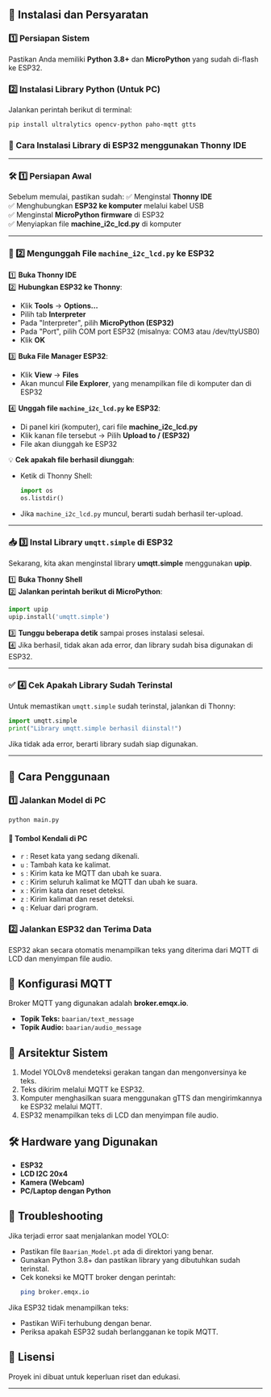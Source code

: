 ## 📌 Instalasi dan Persyaratan
### 1️⃣ Persiapan Sistem
Pastikan Anda memiliki **Python 3.8+** dan **MicroPython** yang sudah di-flash ke ESP32.

### 2️⃣ Instalasi Library Python (Untuk PC)
Jalankan perintah berikut di terminal:
```sh
pip install ultralytics opencv-python paho-mqtt gtts
```

### **📌 Cara Instalasi Library di ESP32 menggunakan Thonny IDE**  
---

### **🛠 1️⃣ Persiapan Awal**
Sebelum memulai, pastikan sudah:
✅ Menginstal **Thonny IDE**  
✅ Menghubungkan **ESP32 ke komputer** melalui kabel USB  
✅ Menginstal **MicroPython firmware** di ESP32  
✅ Menyiapkan file **machine_i2c_lcd.py** di komputer  

---

### **📂 2️⃣ Mengunggah File `machine_i2c_lcd.py` ke ESP32**
1️⃣ **Buka Thonny IDE**  
2️⃣ **Hubungkan ESP32 ke Thonny**:
   - Klik **Tools** → **Options...**  
   - Pilih tab **Interpreter**  
   - Pada "Interpreter", pilih **MicroPython (ESP32)**  
   - Pada "Port", pilih COM port ESP32 (misalnya: COM3 atau /dev/ttyUSB0)  
   - Klik **OK**  

3️⃣ **Buka File Manager ESP32**:
   - Klik **View** → **Files**  
   - Akan muncul **File Explorer**, yang menampilkan file di komputer dan di ESP32  

4️⃣ **Unggah file `machine_i2c_lcd.py` ke ESP32**:
   - Di panel kiri (komputer), cari file **machine_i2c_lcd.py**  
   - Klik kanan file tersebut → Pilih **Upload to / (ESP32)**  
   - File akan diunggah ke ESP32  

💡 **Cek apakah file berhasil diunggah**:  
   - Ketik di Thonny Shell:  
     ```python
     import os
     os.listdir()
     ```
   - Jika `machine_i2c_lcd.py` muncul, berarti sudah berhasil ter-upload.  

---

### **📥 3️⃣ Instal Library `umqtt.simple` di ESP32**
Sekarang, kita akan menginstal library **umqtt.simple** menggunakan **upip**.  

1️⃣ **Buka Thonny Shell**  
2️⃣ **Jalankan perintah berikut di MicroPython**:
   ```python
   import upip
   upip.install('umqtt.simple')
   ```
3️⃣ **Tunggu beberapa detik** sampai proses instalasi selesai.  
4️⃣ Jika berhasil, tidak akan ada error, dan library sudah bisa digunakan di ESP32.

---

### **✅ 4️⃣ Cek Apakah Library Sudah Terinstal**
Untuk memastikan `umqtt.simple` sudah terinstal, jalankan di Thonny:  
```python
import umqtt.simple
print("Library umqtt.simple berhasil diinstal!")
```
Jika tidak ada error, berarti library sudah siap digunakan.

---

## 🚀 Cara Penggunaan
### 1️⃣ Jalankan Model di PC
```sh
python main.py
```

#### 🔹 Tombol Kendali di PC
- `r` : Reset kata yang sedang dikenali.
- `u` : Tambah kata ke kalimat.
- `s` : Kirim kata ke MQTT dan ubah ke suara.
- `c` : Kirim seluruh kalimat ke MQTT dan ubah ke suara.
- `x` : Kirim kata dan reset deteksi.
- `z` : Kirim kalimat dan reset deteksi.
- `q` : Keluar dari program.

### 2️⃣ Jalankan ESP32 dan Terima Data
ESP32 akan secara otomatis menampilkan teks yang diterima dari MQTT di LCD dan menyimpan file audio.

## 📡 Konfigurasi MQTT
Broker MQTT yang digunakan adalah **broker.emqx.io**.
- **Topik Teks:** `baarian/text_message`
- **Topik Audio:** `baarian/audio_message`

## 📌 Arsitektur Sistem
1. Model YOLOv8 mendeteksi gerakan tangan dan mengonversinya ke teks.
2. Teks dikirim melalui MQTT ke ESP32.
3. Komputer menghasilkan suara menggunakan gTTS dan mengirimkannya ke ESP32 melalui MQTT.
4. ESP32 menampilkan teks di LCD dan menyimpan file audio.

## 🛠️ Hardware yang Digunakan
- **ESP32**
- **LCD I2C 20x4**
- **Kamera (Webcam)**
- **PC/Laptop dengan Python**

## 🔧 Troubleshooting
Jika terjadi error saat menjalankan model YOLO:
- Pastikan file `Baarian_Model.pt` ada di direktori yang benar.
- Gunakan Python 3.8+ dan pastikan library yang dibutuhkan sudah terinstal.
- Cek koneksi ke MQTT broker dengan perintah:
  ```sh
  ping broker.emqx.io
  ```

Jika ESP32 tidak menampilkan teks:
- Pastikan WiFi terhubung dengan benar.
- Periksa apakah ESP32 sudah berlangganan ke topik MQTT.

## 📜 Lisensi
Proyek ini dibuat untuk keperluan riset dan edukasi.

---